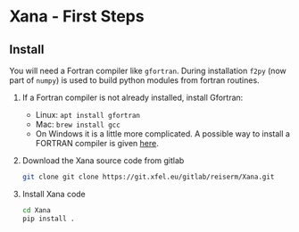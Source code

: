 # Xana - First Steps

## Install

You will need a Fortran compiler like `gfortran`.
During installation `f2py` (now part of `numpy`) is used to build python modules from fortran routines.

1. If a Fortran compiler is not already installed, install Gfortran:
   * Linux: `apt install gfortran`
   * Mac: `brew install gcc`
   * On Windows it is a little more complicated. A possible way
     to install a FORTRAN compiler is given [here](https://www.scivision.co/windows-gcc-gfortran-cmake-make-install/).
3. Download the Xana source code from gitlab
   ```sh
   git clone git clone https://git.xfel.eu/gitlab/reiserm/Xana.git
   ```
   
2. Install Xana code
   ```sh
   cd Xana
   pip install .
   ```

